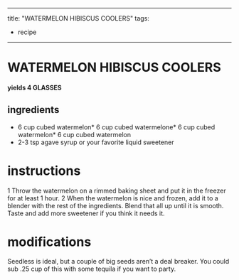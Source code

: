 

	
---
title: "WATERMELON HIBISCUS COOLERS"
tags:
  - recipe
---
# WATERMELON HIBISCUS COOLERS
#### yields 4 GLASSES
## ingredients
* 6 cup cubed watermelon* 6 cup cubed watermelone* 6 cup cubed watermelon* 6 cup cubed watermelon
* 2-3 tsp agave syrup or your favorite liquid sweetener

# instructions
1 Throw the watermelon on a rimmed baking sheet and put it in the freezer for at least 1 hour.
2 When the watermelon is nice and frozen, add it to a blender with the rest of the ingredients.
Blend that all up until it is smooth. Taste and add more sweetener if you think it needs it.

# modifications

Seedless is ideal, but a couple of big seeds aren’t a deal breaker.
 You could sub .25 cup of this with some tequila if you want to party.
	


